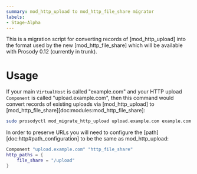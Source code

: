 ```yaml
---
summary: mod_http_upload to mod_http_file_share migrator
labels:
- Stage-Alpha
---
```



This is a migration script for converting records of [mod_http_upload]
into the format used by the new [mod_http_file_share] which will be
available with Prosody 0.12 (currently in trunk).

# Usage

If your main `VirtualHost` is called "example.com" and your HTTP upload
`Component` is called "upload.example.com", then this command would
convert records of existing uploads via [mod_http_upload] to
[mod_http_file_share][doc:modules:mod_http_file_share]:

```bash
sudo prosodyctl mod_migrate_http_upload upload.example.com example.com
```

In order to preserve URLs you will need to configure the
[path][doc:http#path_configuration] to be the same as mod_http_upload:

```lua
Component "upload.example.com" "http_file_share"
http_paths = {
    file_share = "/upload"
}
```
